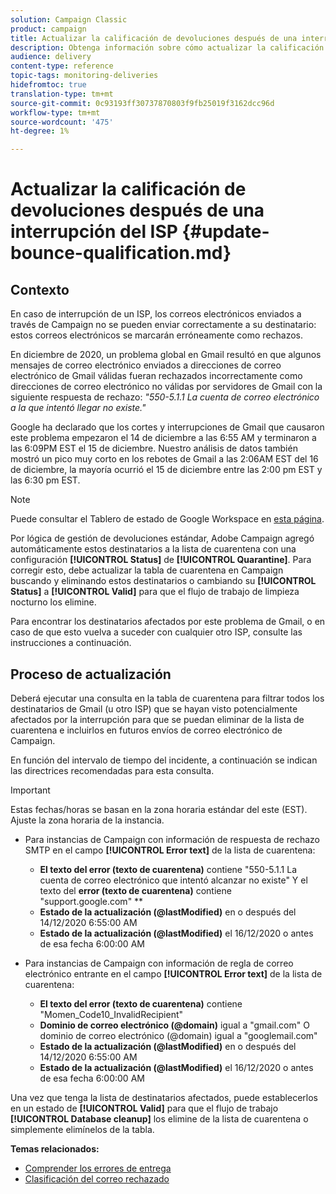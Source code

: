 ```yaml
---
solution: Campaign Classic
product: campaign
title: Actualizar la calificación de devoluciones después de una interrupción del ISP
description: Obtenga información sobre cómo actualizar la calificación de devoluciones después de una interrupción del ISP.
audience: delivery
content-type: reference
topic-tags: monitoring-deliveries
hidefromtoc: true
translation-type: tm+mt
source-git-commit: 0c93193ff30737870803f9fb25019f3162dcc96d
workflow-type: tm+mt
source-wordcount: '475'
ht-degree: 1%

---
```



# Actualizar la calificación de devoluciones después de una interrupción del ISP {#update-bounce-qualification.md}

## Contexto

En caso de interrupción de un ISP, los correos electrónicos enviados a través de Campaign no se pueden enviar correctamente a su destinatario: estos correos electrónicos se marcarán erróneamente como rechazos.

En diciembre de 2020, un problema global en Gmail resultó en que algunos mensajes de correo electrónico enviados a direcciones de correo electrónico de Gmail válidas fueran rechazados incorrectamente como direcciones de correo electrónico no válidas por servidores de Gmail con la siguiente respuesta de rechazo: *&quot;550-5.1.1 La cuenta de correo electrónico a la que intentó llegar no existe.&quot;*

Google ha declarado que los cortes y interrupciones de Gmail que causaron este problema empezaron el 14 de diciembre a las 6:55 AM y terminaron a las 6:09PM EST el 15 de diciembre. Nuestro análisis de datos también mostró un pico muy corto en los rebotes de Gmail a las 2:06AM EST del 16 de diciembre, la mayoría ocurrió el 15 de diciembre entre las 2:00 pm EST y las 6:30 pm EST.

>[!NOTE]
>
>Puede consultar el Tablero de estado de Google Workspace en [esta página](https://www.google.com/appsstatus#hl=en&amp;v=status).


Por lógica de gestión de devoluciones estándar, Adobe Campaign agregó automáticamente estos destinatarios a la lista de cuarentena con una configuración **[!UICONTROL Status]** de **[!UICONTROL Quarantine]**. Para corregir esto, debe actualizar la tabla de cuarentena en Campaign buscando y eliminando estos destinatarios o cambiando su **[!UICONTROL Status]** a **[!UICONTROL Valid]** para que el flujo de trabajo de limpieza nocturno los elimine.

Para encontrar los destinatarios afectados por este problema de Gmail, o en caso de que esto vuelva a suceder con cualquier otro ISP, consulte las instrucciones a continuación.

## Proceso de actualización

Deberá ejecutar una consulta en la tabla de cuarentena para filtrar todos los destinatarios de Gmail (u otro ISP) que se hayan visto potencialmente afectados por la interrupción para que se puedan eliminar de la lista de cuarentena e incluirlos en futuros envíos de correo electrónico de Campaign.

En función del intervalo de tiempo del incidente, a continuación se indican las directrices recomendadas para esta consulta.

>[!IMPORTANT]
>
>Estas fechas/horas se basan en la zona horaria estándar del este (EST). Ajuste la zona horaria de la instancia.

* Para instancias de Campaign con información de respuesta de rechazo SMTP en el campo **[!UICONTROL Error text]** de la lista de cuarentena:

   * **El texto del error (texto de cuarentena)**  contiene &quot;550-5.1.1 La cuenta de correo electrónico que intentó alcanzar no existe&quot; Y el texto del  **error (texto de cuarentena)**  contiene &quot;support.google.com&quot; **
   * **Estado de la actualización (@lastModified)** en o después del 14/12/2020 6:55:00 AM
   * **Estado de la actualización (@lastModified)** el 16/12/2020 o antes de esa fecha 6:00:00 AM

* Para instancias de Campaign con información de regla de correo electrónico entrante en el campo **[!UICONTROL Error text]** de la lista de cuarentena:

   * **El texto del error (texto de cuarentena)**  contiene &quot;Momen_Code10_InvalidRecipient&quot;
   * **Dominio de correo electrónico (@domain)**  igual a &quot;gmail.com&quot; O dominio de correo electrónico (@domain) igual a &quot;googlemail.com&quot;
   * **Estado de la actualización (@lastModified)** en o después del 14/12/2020 6:55:00 AM
   * **Estado de la actualización (@lastModified)** el 16/12/2020 o antes de esa fecha 6:00:00 AM

Una vez que tenga la lista de destinatarios afectados, puede establecerlos en un estado de **[!UICONTROL Valid]** para que el flujo de trabajo **[!UICONTROL Database cleanup]** los elimine de la lista de cuarentena o simplemente elimínelos de la tabla.

**Temas relacionados:**
* [Comprender los errores de entrega](../../delivery/using/understanding-delivery-failures.md)
* [Clasificación del correo rechazado](../../delivery/using/understanding-delivery-failures.md#bounce-mail-qualification)

